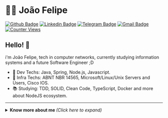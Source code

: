 # 👨‍💻 João Felipe

[![Github Badge](https://img.shields.io/badge/-Github-000?style=flat-square&logo=Github&logoColor=white&link=https://github.com/thecurrentuser)](https://github.com/thecurrentuser)
[![Linkedin Badge](https://img.shields.io/badge/-LinkedIn-blue?style=flat-square&logo=Linkedin&logoColor=white&link=https://www.linkedin.com/in/joão-nascimento-596ab6156/)](https://www.linkedin.com/in/joaoffnascimento/)
[![Telegram Badge](https://img.shields.io/badge/-Telegram-1ca0f1?style=flat-square&labelColor=1ca0f1&logo=telegram&logoColor=white&link=https://t.me/joaoffnascimento)](https://t.me/joaoffnascimento)
[![Gmail Badge](https://img.shields.io/badge/-Gmail-c14438?style=flat-square&logo=Gmail&logoColor=white&link=mailto:joaoffnascimento@gmail.com)](mailto:joaoffnascimento@gmail.com)
[![Counter Views](https://komarev.com/ghpvc/?username=joaoffnascimento)](https://komarev.com/ghpvc/?username=joaoffnascimento)

## Hello! 👋

i'm João Felipe, tech in computer networks, currently studying information systems and a future Software Engineer ;D

- 💜 Dev Techs: Java, Spring, Node.js, Javascript.
- 💚 Infra Techs: ABNT NBR 14565, Microsoft/Linux/Unix Servers and Users, Cisco IOS.
- 📚 Studying: TDD, SOLID, Clean Code, TypeScript, Docker and more about NodeJS ecosystem.

---

<details>
  <summary> <b> Know more about me </b> <i>(Click here to expand)</i> </summary>
  <br>

  [![Github Status](https://github-readme-stats.vercel.app/api?username=joaoffnascimento&show_icons=true&theme=radical)](https://github.com/joaoffnascimento/joaoffnascimento)

<h3 align="center">Made with ❤️ by João Felipe</h1>
</details>
